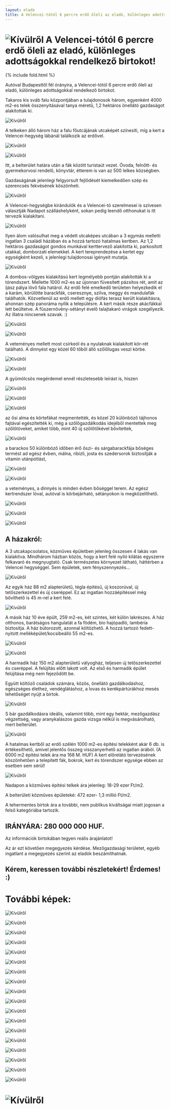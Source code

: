 ```yaml
---
layout: elado
title: A Velencei-tótól 6 percre erdő öleli az eladó, különleges adottságokkal rendelkező birtokot! 
---
```


# ![Kívülről](https://i.imgur.com/69xhgiz.jpg) A Velencei-tótól 6 percre erdő öleli az eladó, különleges adottságokkal rendelkező birtokot!

{% include fold.html %}

Autóval Budapesttől fél órányira, a Velencei-tótól 6 percre erdő öleli az eladó, különleges adottságokkal rendelkező birtokot.

Takaros kis sváb falu központjában a tulajdonosok három, egyenként 4000 m2-es telek összenyitásával tanya méretű, 1,2 hektáros önellátó gazdaságot alakítottak ki.

![Kívülről](https://i.imgur.com/tmLciKi.jpg)

A telkeken álló három ház a falu főutcájának utcaképét színesíti, míg a kert a Velencei-hegység lábánál találkozik az erdővel. 

![Kívülről](https://i.imgur.com/PwqlcP6.jpg)

![Kívülről](https://i.imgur.com/meZMfpK.jpg)

Itt, a belterület határa után a fák között turistaút vezet. Óvoda, felnőtt- és gyermekorvosi rendelő, könyvtár, étterem is van az 500 lelkes községben.

Gazdaságának jelenlegi felgyorsult fejlődését kiemelkedően szép és szerencsés fekvésének köszönheti. 

![Kívülről](https://i.imgur.com/Zbxd0Vs.jpg)

A Velencei-hegységbe kirándulók és a Velencei-tó szerelmesei is szívesen választják Nadapot szálláshelyként, sokan pedig leendő otthonukat is itt tervezik kialakítani.  

![Kívülről](https://i.imgur.com/nT0MXNi.jpg)

Ilyen álom valósulhat meg a védett utcaképes utcában a 3 egymás melletti ingatlan 3 családi házában és a hozzá tartozó hatalmas kertben. Az 1,2 hektáros gazdaságot gondos munkával kerttervező alakította ki, parkosított utakkal, domborzati elemekkel. A kert tereprendezése a kertet egy egységként kezeli, s jelenlegi tulajdonosai igényeit mutatja. 

![Kívülről](https://i.imgur.com/3y4Ee8A.jpg)

A dombos-völgyes kialakítású kert legmélyebb pontján alakították ki a tórendszert. Mellette 1000 m2-es az újonnan füvesített pázsitos rét, amit az íjász pálya lövő fala határol. Az erdő felé emelkedő területen helyezkedik el a karám, körülötte barackfák, cseresznye, szilva, meggy és mandulafák találhatók. Közvetlenül az erdő mellett egy diófás terasz került kialakításra, ahonnan szép panoráma nyílik a településre. A kert másik része akácfákkal lett beültetve. A fűszernövény-sétányt évelő talajtakaró virágok szegélyezik. Az illatra nincsenek szavak. :)

![Kívülről](https://i.imgur.com/rsM6f1f.jpg)

![Kívülről](https://i.imgur.com/woL24nM.jpg)

A veteményes mellett most csirkeól és a nyulaknak kialakított kör-rét található. A dinnyést egy közel 60 tőből álló szőlőlugas veszi körbe.

![Kívülről](https://i.imgur.com/Nb29MjH.jpg)

![Kívülről](https://i.imgur.com/9JzWLYe.jpg)

A gyümölcsös megérdemel ennél részletesebb leírást is, hiszen 

![Kívülről](https://i.imgur.com/j5QDgP0.jpg)

![Kívülről](https://i.imgur.com/AphoISU.jpg)

![Kívülről](https://i.imgur.com/5HgVhHX.jpg)

az ősi alma és körtefákat megmentették, és közel 20 különböző tájhonos fajtával egészítették ki,
még a szőlőgazdálkodás idejéből mentettek meg szőlőtöveket, amiket több, mint 40 új szőlőtőkével bővítettek,

![Kívülről](https://i.imgur.com/QkEVgyJ.jpg)

a barackos 50 különböző időben érő őszi- és sárgabarackfája bőséges termést ad egész évben,
málna, ribizli, josta és szedersorok biztosítják a vitamin utánpótlást,

![Kívülről](https://i.imgur.com/ErToSBj.jpg)

![Kívülről](https://i.imgur.com/0ELc3s5.jpg)

a veteményes, a dinnyés is minden évben bőséggel terem.
Az egész kertrendszer lóval, autóval is körbejárható, sétányokon is megközelíthető.

![Kívülről](https://i.imgur.com/wXAPj9w.jpg)

![Kívülről](https://i.imgur.com/RGnn2Sg.jpg)

![Kívülről](https://i.imgur.com/g0OBTjU.jpg)

## A házakról:

A 3 utcakapcsolatos, közműves épületben jelenleg összesen 4 lakás van kialakítva. Mindhárom házban közös, hogy a kert felé nyíló kilátás egyszerre felkavaró és megnyugtató. Csak természetes környezet látható, háttérben a Velencei hegységgel. Sem épületek, sem fényszennyezés…

![Kívülről](https://i.imgur.com/IhXuChh.jpg)

Az egyik ház 88 m2 alapterületű, tégla építésű, új koszorúval, új tetőszerkezettel és új cseréppel. Ez az ingatlan hozzáépítéssel még bővíthető is 45 m-rel a kert felé.

![Kívülről](https://i.imgur.com/hX36fJi.jpg)

A másik ház 10 éve épült, 259 m2-es, két szintes, két külön lakrészes. A ház otthonos, barátságos hangulatát a fa födém, bio hajópadló, lambéria biztosítja. A ház bútorozott, azonnal költözhető. A hozzá tartozó fedett-nyitott melléképület/kocsibeálló 55 m2-es.

![Kívülről](https://i.imgur.com/WRtuGY7.jpg)

![Kívülről](https://i.imgur.com/dVQWqcp.jpg)

A harmadik ház 150 m2 alapterületű vályogház, teljesen új tetőszerkezettel és cseréppel. A felújítás előtt lakott volt. 
Az első és harmadik épület felújítása még nem fejeződött be.

Együtt költöző családok számára, közös, önellátó gazdálkodáshoz, egészséges élethez, vendéglátáshoz, a lovas és kerékpártúrákhoz mesés lehetőséget nyújt a birtok.

![Kívülről](https://i.imgur.com/kKz6T8f.jpg)

S bár gazdálkodásra ideális, valamint több, mint egy hektár, mezőgazdász végzettség, vagy aranykalászos gazda vizsga nélkül is megvásárolható, mert belterület. 

![Kívülről](https://i.imgur.com/lJKwBep.jpg)

A hatalmas kertből az erdő szélén 1000 m2-es építési telekként akár 6 db. is értékesíthető, amivel jelentős összeg visszanyerhető az ingatlan árából. (A 6000 m2 építési telek ára ma 168 M. HUF) A kert előrelátó tervezésének köszönhetően a telepített fák, bokrok, kert és tórendszer egysége ebben az esetben sem sérül!

![Kívülről](https://i.imgur.com/F8My5Mu.jpg)

Nadapon a közműves építési telkek ára jelenleg: 18-29 ezer Ft/m2.

A belterületi közműves épületeké: 472 ezer- 1,3 millió Ft/m2.

A tehermentes birtok ára a további, nem publikus kiváltságai miatt jogosan a felső kategóriába tartozik. 

## IRÁNYÁRA: 280 000 000 HUF.

Az információk birtokában tegyen reális árajánlatot!

Az ár ezt követően megegyezés kérdése. Mezőgazdasági területet, egyéb ingatlant a megegyezés szerint az eladók beszámíthatnak.

## Kérem, keressen további részletekért! Érdemes! :)

# További képek:

![Kívülről](https://i.imgur.com/QKHynaB.jpg)

![Kívülről](https://i.imgur.com/2AdjNPI.jpg)

![Kívülről](https://i.imgur.com/zK1Q61T.jpg)

![Kívülről](https://i.imgur.com/k5y0IRY.jpg)

![Kívülről](https://i.imgur.com/3tiDyVk.jpg)

![Kívülről](https://i.imgur.com/PGq9m9l.jpg)

![Kívülről](https://i.imgur.com/NJ09Lyz.jpg)

![Kívülről](https://i.imgur.com/PNyluPg.jpg)

![Kívülről](https://i.imgur.com/x7h1QvR.jpg)

![Kívülről](https://i.imgur.com/fIQO1mD.jpg)

![Kívülről](https://i.imgur.com/O9w3MmC.jpg)

![Kívülről](https://i.imgur.com/egyMLaI.jpg)

![Kívülről](https://i.imgur.com/rKdpszy.jpg)

![Kívülről](https://i.imgur.com/QEtRxQA.jpg)

![Kívülről](https://i.imgur.com/qqT8Z6n.jpg)

![Kívülről](https://i.imgur.com/cwfccsF.jpg)

![Kívülről](https://i.imgur.com/musC9gA.jpg)

![Kívülről](https://i.imgur.com/SVIDbgx.jpg)

# ![Kívülről](https://i.imgur.com/pbzOXO0.jpg)
